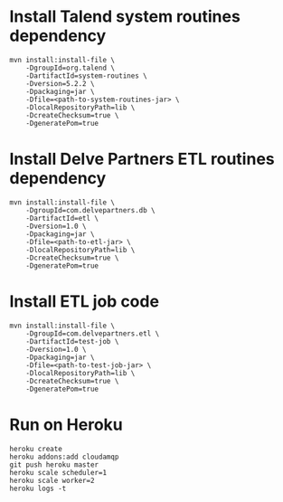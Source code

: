 # Install Talend system routines dependency

    mvn install:install-file \
        -DgroupId=org.talend \
        -DartifactId=system-routines \
        -Dversion=5.2.2 \
        -Dpackaging=jar \
        -Dfile=<path-to-system-routines-jar> \
        -DlocalRepositoryPath=lib \
        -DcreateChecksum=true \
        -DgeneratePom=true

# Install Delve Partners ETL routines dependency

    mvn install:install-file \
        -DgroupId=com.delvepartners.db \
        -DartifactId=etl \
        -Dversion=1.0 \
        -Dpackaging=jar \
        -Dfile=<path-to-etl-jar> \
        -DlocalRepositoryPath=lib \
        -DcreateChecksum=true \
        -DgeneratePom=true

# Install ETL job code

    mvn install:install-file \
        -DgroupId=com.delvepartners.etl \
        -DartifactId=test-job \
        -Dversion=1.0 \
        -Dpackaging=jar \
        -Dfile=<path-to-test-job-jar> \
        -DlocalRepositoryPath=lib \
        -DcreateChecksum=true \
        -DgeneratePom=true

# Run on Heroku

    heroku create
    heroku addons:add cloudamqp
    git push heroku master
    heroku scale scheduler=1
    heroku scale worker=2
    heroku logs -t